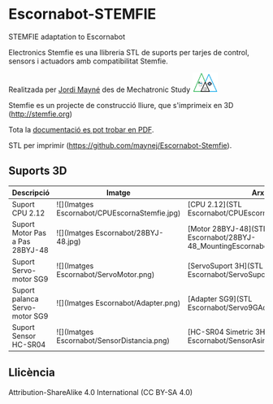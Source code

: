 # Escornabot-STEMFIE
STEMFIE adaptation to Escornabot 

Electronics Stemfie es una llibreria STL de suports per tarjes de control, sensors i actuadors amb compatibilitat Stemfie.

Realitzada per [Jordi Mayné](https://github.com/maynej) des de Mechatronic Study <img src="Imatges Escornabot/Logo3senseFons.png" width="50" />

Stemfie es un projecte de construcció lliure, que s'imprimeix en 3D (http://stemfie.org) 

Tota la [documentació es pot trobar en PDF](https://github.com/maynej/Escornabot-Stemfie/tree/main/Doc).

STL per imprimir (https://github.com/maynej/Escornabot-Stemfie).

## Suports 3D
  
Descripció         | Imatge          | Arxiu         
------------- | ------------- | ------------- 
Suport CPU 2.12 | ![](Imatges Escornabot/CPUEscornaStemfie.jpg) | [CPU 2.12](STL Escornabot/CPUEscornaStemfie.stl)
Suport Motor Pas a Pas 28BYJ-48 | ![](Imatges Escornabot/28BYJ-48.jpg) |[Motor 28BYJ-48](STL Escornabot/28BYJ-48_MountingEscornabot2.stl)
Suport Servo-motor SG9 | ![](Imatges Escornabot/ServoMotor.png) | [ServoSuport 3H](STL Escornabot/ServoSuport3HStemfie.stl)
Suport palanca Servo-motor SG9 | ![](Imatges Escornabot/Adapter.png) |[Adapter SG9](STL Escornabot/Servo9GAdapter_Stemfie.stl)
Suport Sensor HC-SR04 | ![](Imatges Escornabot/SensorDistancia.png) | [HC-SR04 Simetric 3H](STLS Escornabot/SensorAsimetric3H_Stemfie.stl) 

## Llicència

Attribution-ShareAlike 4.0 International (CC BY-SA 4.0)
